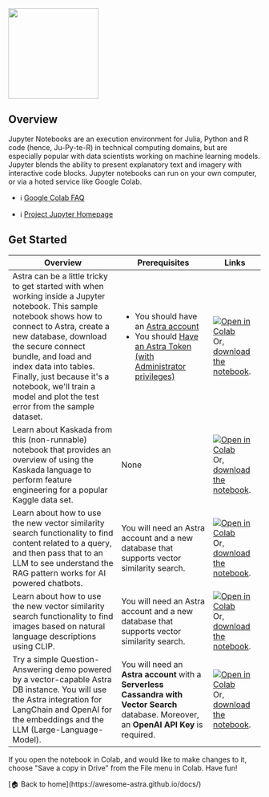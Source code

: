 <!--
---
title: "Jupyter"
description: "Jupyter is web-based IDE for notebooks, code, and data. Its flexible interface allows users to configure and arrange workflows in data science, scientific computing, and machine learning."
tags: "python, machine learning, notebooks, ide"
icon: "https://awesome-astra.github.io/docs/img/jupyter/Jupyter.png"
coming_soon: “true”
developer_title: "Jupyter"
developer_url: "https://jupyter.org/"
links:
- title: "Jupyter Notebook Installation"
  url: "https://jupyter.org/install"
---
-->

<div class="nosurface" markdown="1">
<img src="https://awesome-astra.github.io/docs/img/jupyter/logo.png" style="height: 180px;" />

## Overview

Jupyter Notebooks are an execution environment for Julia, Python and R code (hence, Ju-Py-te-R) in technical computing domains, but are especially popular with data scientists working on machine learning models. Jupyter blends the ability to present explanatory text and imagery with interactive code blocks. Jupyter notebooks can run on your own computer, or via a hoted service like Google Colab. 

<div class="nosurface" markdown="1">

- ℹ️ [Google Colab FAQ](https://research.google.com/colaboratory/faq.html)

- ℹ️ [Project Jupyter Homepage](https://jupyter.org)
</div>

## Get Started


| Overview | Prerequisites | Links |
|---|---|---|
| Astra can be a little tricky to get started with when working inside a Jupyter notebook. This sample notebook shows how to connect to Astra, create a new database, download the secure connect bundle, and load and index data into tables. Finally, just because it's a notebook, we'll train a model and plot the test error from the sample dataset. | <ul class="prerequisites">        <li class="nosurface">You should have an <a href="https://astra.dev/3B7HcYo">Astra account</a></li>       <li class="nosurface">You should <a href="https://awesome-astra.github.io/docs/pages/astra/create-token/">Have an Astra Token (with Administrator privileges)</a></li>   </ul> | <a href="https://colab.research.google.com/github/awesome-astra/docs/blob/main/docs/pages/tools/notebooks/HelloAstra.ipynb" target="_parent"><img src="https://colab.research.google.com/assets/colab-badge.svg" alt="Open in Colab"/></a> Or, <a href="https://github.com/awesome-astra/docs/blob/main/docs/pages/tools/notebooks/HelloAstra.ipynb">download the notebook</a>. |
| Learn about Kaskada from this (non-runnable) notebook that provides an overview of using the Kaskada language to perform feature engineering for a popular Kaggle data set.  | None |   <a href="https://colab.research.google.com/github/awesome-astra/docs/blob/main/docs/pages/tools/notebooks/Astra_Kaskada_Customer_Retention_AwesomeAstra.ipynb" target="_parent"><img src="https://colab.research.google.com/assets/colab-badge.svg" alt="Open in Colab"/></a> Or, <a href="https://github.com/awesome-astra/docs/blob/main/docs/pages/tools/notebooks/Astra_Kaskada_Customer_Retention_AwesomeAstra.ipynb">download the notebook</a>.|
| Learn about how to use the new vector similarity search functionality to find content related to a query, and then pass that to an LLM to see understand the RAG pattern works for AI powered chatbots.   | You will need an Astra account and a new database that supports vector similarity search. |   <a href="https://colab.research.google.com/github/awesome-astra/docs/blob/main/docs/pages/tools/notebooks/Retrieval_Augmented_Generation_(for_AI_Chatbots).ipynb" target="_parent"><img src="https://colab.research.google.com/assets/colab-badge.svg" alt="Open in Colab"/></a> Or, <a href="https://github.com/awesome-astra/docs/blob/main/docs/pages/tools/notebooks/Retrieval_Augmented_Generation_(for_AI_Chatbots).ipynb">download the notebook</a>.|
| Learn about how to use the new vector similarity search functionality to find images based on natural language descriptions using CLIP.   | You will need an Astra account and a new database that supports vector similarity search. |   <a href="https://colab.research.google.com/github/awesome-astra/docs/blob/main/docs/pages/tools/notebooks/astra_vsearch_image.ipynb" target="_parent"><img src="https://colab.research.google.com/assets/colab-badge.svg" alt="Open in Colab"/></a> Or, <a href="https://github.com/awesome-astra/docs/blob/main/docs/pages/tools/notebooks/astra_vsearch_image.ipynb">download the notebook</a>.|
| Try a simple Question-Answering demo powered by a vector-capable Astra DB instance. You will use the Astra integration for LangChain and OpenAI for the embeddings and the LLM (Large-Language-Model). | You will need an **Astra account** with a **Serverless Cassandra with Vector Search** database. Moreover, an **OpenAI API Key** is required. |   <a href="https://colab.research.google.com/github/awesome-astra/docs/blob/main/docs/pages/tools/notebooks/Quickstart_QA_Search_with_LangChain.ipynb" target="_parent"><img src="https://colab.research.google.com/assets/colab-badge.svg" alt="Open in Colab"/></a> Or, <a href="https://github.com/awesome-astra/docs/blob/main/docs/pages/tools/notebooks/Quickstart_QA_Search_with_LangChain.ipynb">download the notebook</a>.|


If you open the notebook in Colab, and would like to make changes to it, choose "Save a copy in Drive" from the File menu in Colab. Have fun!

</div>

<div class="nosurface" markdown="1">
[🏠 Back to home](https://awesome-astra.github.io/docs/) 
</div>
